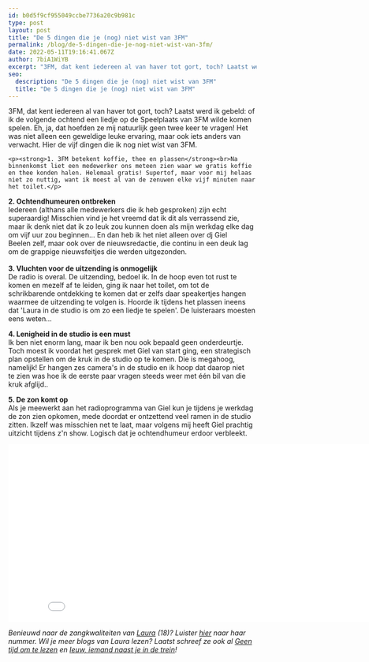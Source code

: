 ```yaml
---
id: b0d5f9cf955049ccbe7736a20c9b981c
type: post
layout: post
title: "De 5 dingen die je (nog) niet wist van 3FM"
permalink: /blog/de-5-dingen-die-je-nog-niet-wist-van-3fm/
date: 2022-05-11T19:16:41.067Z
author: 7biA1WiYB
excerpt: "3FM, dat kent iedereen al van haver tot gort, toch? Laatst werd ik gebeld: of ik de volgende ochtend een liedje op de Speelplaats van 3FM wilde komen spelen. Eh, ja, dat hoefden ze mij natuurlijk geen twee keer te vragen! Het was niet alleen een geweldige leuke ervaring, maar ook iets anders van verwacht. Hier de vijf dingen die ik nog niet wist van 3FM.  "
seo:
  description: "De 5 dingen die je (nog) niet wist van 3FM"
  title: "De 5 dingen die je (nog) niet wist van 3FM"
---
```

3FM, dat kent iedereen al van haver tot gort, toch? Laatst werd ik gebeld: of ik de volgende ochtend een liedje op de Speelplaats van 3FM wilde komen spelen. Eh, ja, dat hoefden ze mij natuurlijk geen twee keer te vragen! Het was niet alleen een geweldige leuke ervaring, maar ook iets anders van verwacht. Hier de vijf dingen die ik nog niet wist van 3FM.  

    <p><strong>1. 3FM betekent koffie, thee en plassen</strong><br>Na binnenkomst liet een medewerker ons meteen zien waar we gratis koffie en thee konden halen. Helemaal gratis! Supertof, maar voor mij helaas niet zo nuttig, want ik moest al van de zenuwen elke vijf minuten naar het toilet.</p>
<p><strong>2. Ochtendhumeuren ontbreken</strong><br>Iedereen (althans alle medewerkers die ik heb gesproken) zijn echt superaardig! Misschien vind je het vreemd dat ik dit als verrassend zie, maar ik denk niet dat ik zo leuk zou kunnen doen als mijn werkdag elke dag om vijf uur zou beginnen... En dan heb ik het niet alleen over dj Giel Beelen zelf, maar ook over de nieuwsredactie, die continu in een deuk lag om de grappige nieuwsfeitjes die werden uitgezonden.<br><br><strong>3. Vluchten voor de uitzending is onmogelijk</strong><br>De radio is overal. De uitzending, bedoel ik. In de hoop even tot rust te komen en mezelf af te leiden, ging ik naar het toilet, om tot de schrikbarende ontdekking te komen dat er zelfs daar speakertjes hangen waarmee de uitzending te volgen is. Hoorde ik tijdens het plassen ineens dat 'Laura in de studio is om zo een liedje te spelen'. De luisteraars moesten eens weten...</p>
<p><strong>4. Lenigheid in de studio is een must</strong><br>Ik ben niet enorm lang, maar ik ben nou ook bepaald geen onderdeurtje. Toch moest ik voordat het gesprek met Giel van start ging, een strategisch plan opstellen om de kruk in de studio op te komen. Die is megahoog, namelijk! Er hangen zes camera's in de studio en ik hoop dat daarop niet te zien was hoe ik de eerste paar vragen steeds weer met één bil van die kruk afglijd.. </p>
<p><strong>5. De zon komt op</strong><br>Als je meewerkt aan het radioprogramma van Giel kun je tijdens je werkdag de zon zien opkomen, mede doordat er ontzettend veel ramen in de studio zitten. Ikzelf was misschien net te laat, maar volgens mij heeft Giel prachtig uitzicht tijdens z'n show. Logisch dat je ochtendhumeur erdoor verbleekt.</p>
<p><iframe frameborder="0" height="360" scrolling="no" src="//media-service.vara.nl/player.php?id=355756" width="850"></iframe></p>
<p><em>Benieuwd naar de zangkwaliteiten van <a href="https://original.sevendays.nl/users/laura-schouten">Laura</a> (18)? Luister <a href="http://www.3fm.nl/video/all/show/81078">hier</a> naar haar nummer. Wil je meer blogs van Laura lezen? Laatst schreef ze ook al <a href="https://original.sevendays.nl/blog/geen-tijd-om-te-lezen">Geen tijd om te lezen</a> en <a href="https://original.sevendays.nl/blog/ieuw-iemand-naast-je-de-trein">Ieuw, iemand naast je in de trein</a>!</em></p>  
